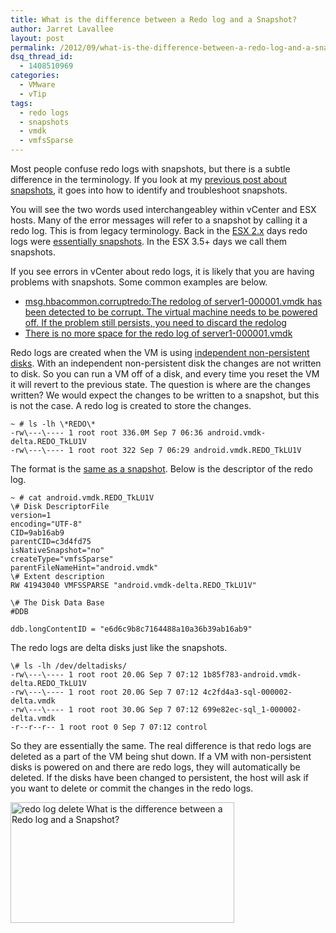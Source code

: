 ```yaml
---
title: What is the difference between a Redo log and a Snapshot?
author: Jarret Lavallee
layout: post
permalink: /2012/09/what-is-the-difference-between-a-redo-log-and-a-snapshot/
dsq_thread_id:
  - 1408510969
categories:
  - VMware
  - vTip
tags:
  - redo logs
  - snapshots
  - vmdk
  - vmfsSparse
---
```

Most people confuse redo logs with snapshots, but there is a subtle difference in the terminology. If you look at my <a href="http://virtuallyhyper.com/2012/04/vmware-snapshot-troubleshooting/" onclick="javascript:_gaq.push(['_trackEvent','outbound-article','http://virtuallyhyper.com/2012/04/vmware-snapshot-troubleshooting/']);" title="VMware Snapshot Troubleshooting" target="_blank">previous post about snapshots</a>, it goes into how to identify and troubleshoot snapshots. 

You will see the two words used interchangeabley within vCenter and ESX hosts. Many of the error messages will refer to a snapshot by calling it a redo log. This is from legacy terminology. Back in the <a href="http://www.rtfm-ed.co.uk/docs/vmwdocs/whitepaper-vmware-esx2.x-redo-demystified.pdf" onclick="javascript:_gaq.push(['_trackEvent','download','http://www.rtfm-ed.co.uk/docs/vmwdocs/whitepaper-vmware-esx2.x-redo-demystified.pdf']);" target="_blank">ESX 2.x</a> days redo logs were <a href="http://kb.vmware.com/kb/1004458" onclick="javascript:_gaq.push(['_trackEvent','outbound-article','http://kb.vmware.com/kb/1004458']);" target="_blank">essentially snapshots</a>. In the ESX 3.5+ days we call them snapshots. 

If you see errors in vCenter about redo logs, it is likely that you are having problems with snapshots. Some common examples are below.

*   <a href="http://kb.vmware.com/kb/1006585" onclick="javascript:_gaq.push(['_trackEvent','outbound-article','http://kb.vmware.com/kb/1006585']);" target="_blank">msg.hbacommon.corruptredo:The redolog of server1-000001.vmdk has been detected to be corrupt. The virtual machine needs to be powered off. If the problem still persists, you need to discard the redolog</a>
*   <a href="http://kb.vmware.com/kb/1002103" onclick="javascript:_gaq.push(['_trackEvent','outbound-article','http://kb.vmware.com/kb/1002103']);" target="_blank">There is no more space for the redo log of server1-000001.vmdk</a>

Redo logs are created when the VM is using <a href="http://www.vspecialist.co.uk/non-persistent-disks-with-vms/" onclick="javascript:_gaq.push(['_trackEvent','outbound-article','http://www.vspecialist.co.uk/non-persistent-disks-with-vms/']);" target="_blank">independent non-persistent disks</a>. With an independent non-persistent disk the changes are not written to disk. So you can run a VM off of a disk, and every time you reset the VM it will revert to the previous state. The question is where are the changes written? We would expect the changes to be written to a snapshot, but this is not the case. A redo log is created to store the changes. 

	  
	~ # ls -lh \*REDO\*  
	-rw\---\---- 1 root root 336.0M Sep 7 06:36 android.vmdk-delta.REDO_TkLU1V  
	-rw\---\---- 1 root root 322 Sep 7 06:29 android.vmdk.REDO_TkLU1V  
	

The format is the <a href="http://kb.vmware.com/kb/1026353" onclick="javascript:_gaq.push(['_trackEvent','outbound-article','http://kb.vmware.com/kb/1026353']);" target="_blank">same as a snapshot</a>. Below is the descriptor of the redo log. 

	  
	~ # cat android.vmdk.REDO_TkLU1V  
	\# Disk DescriptorFile  
	version=1  
	encoding="UTF-8"  
	CID=9ab16ab9  
	parentCID=c3d4fd75  
	isNativeSnapshot="no"  
	createType="vmfsSparse"  
	parentFileNameHint="android.vmdk"  
	\# Extent description  
	RW 41943040 VMFSSPARSE "android.vmdk-delta.REDO_TkLU1V"
	
	\# The Disk Data Base  
	#DDB
	
	ddb.longContentID = "e6d6c9b8c7164488a10a36b39ab16ab9"  
	

The redo logs are delta disks just like the snapshots.

	  
	\# ls -lh /dev/deltadisks/  
	-rw\---\---- 1 root root 20.0G Sep 7 07:12 1b85f783-android.vmdk-delta.REDO_TkLU1V  
	-rw\---\---- 1 root root 20.0G Sep 7 07:12 4c2fd4a3-sql-000002-delta.vmdk  
	-rw\---\---- 1 root root 30.0G Sep 7 07:12 699e82ec-sql_1-000002-delta.vmdk  
	-r--r--r-- 1 root root 0 Sep 7 07:12 control  
	

So they are essentially the same. The real difference is that redo logs are deleted as a part of the VM being shut down. If a VM with non-persistent disks is powered on and there are redo logs, they will automatically be deleted. If the disks have been changed to persistent, the host will ask if you want to delete or commit the changes in the redo logs. 

<a href="https://googledrive.com/host/0BxotWZXnwSAGSS1qRE02eWVrU28/2012-09-redo-log-delete.png" onclick="javascript:_gaq.push(['_trackEvent','outbound-article','https://googledrive.com/host/0BxotWZXnwSAGSS1qRE02eWVrU28/2012-09-redo-log-delete.png']);"><img src="https://googledrive.com/host/0BxotWZXnwSAGSS1qRE02eWVrU28/2012-09-redo-log-delete.png" alt="redo log delete What is the difference between a Redo log and a Snapshot?" title="redo log delete confirmation" width="358" height="193" class="aligncenter size-full wp-image-3432" /></a>

<p class="wp-flattr-button">
  <a class="FlattrButton" style="display:none;" href="http://virtuallyhyper.com/2012/09/what-is-the-difference-between-a-redo-log-and-a-snapshot/" title=" What is the difference between a Redo log and a Snapshot?" rev="flattr;uid:virtuallyhyper;language:en_GB;category:text;tags:redo logs,snapshots,vmdk,vmfsSparse,blog;button:compact;">Most people confuse redo logs with snapshots, but there is a subtle difference in the terminology. If you look at my previous post about snapshots, it goes into how to...</a>
</p>